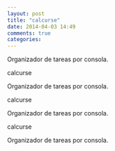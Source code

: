 ```yaml
---
layout: post
title: "calcurse"
date: 2014-04-03 14:49
comments: true
categories: 
---
```

Organizador de tareas por consola.

calcurse

Organizador de tareas por consola.

calcurse

Organizador de tareas por consola.

calcurse

Organizador de tareas por consola.

